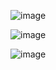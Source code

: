 ![image](https://github.com/user-attachments/assets/861c7f9f-bb2a-4fd9-a4e8-1c16fb88b0bc)

![image](https://github.com/user-attachments/assets/1d4609e5-ba45-4574-8977-874040eebf2c)

![image](https://github.com/user-attachments/assets/1342af5b-e3e8-4ba4-a16c-1650092ab343)
